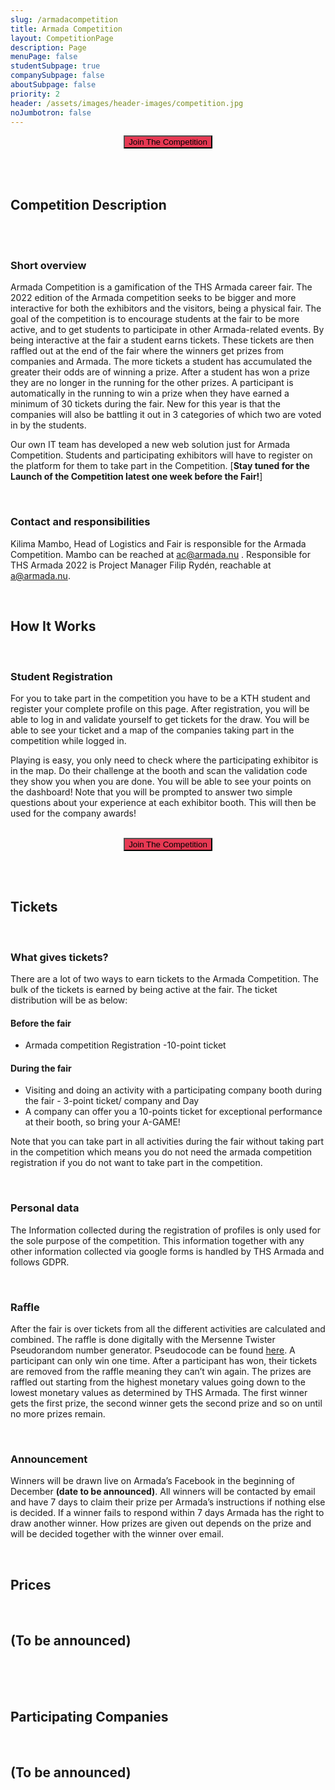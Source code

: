 ```yaml
---
slug: /armadacompetition
title: Armada Competition
layout: CompetitionPage
description: Page
menuPage: false
studentSubpage: true
companySubpage: false
aboutSubpage: false
priority: 2
header: /assets/images/header-images/competition.jpg
noJumbotron: false
---
```


<!--
<div class="info-border-box">
The information below applies to Armada 2021, but stay tuned for another edition in 2022. 

The winners have been drawn and are contacted through email. To see the list of winners checkout our social medias <a href="https://www.instagram.com/thsarmada/">Instagram</a> and <a href="https://www.facebook.com/thsarmada">Facebook</a>. We hope you all enjoyed the fair. See you next year!
</div>

<br/>-->

<form style="text-align:center; margin-bottom: 1em;" method="get" action="https://armadacompetition2022.web.app/">
    <button style="background-color: #E73953;" type="submit">Join The Competition</button>
</form>

<br /> <br />

## Competition Description

<br /> <br />

### Short overview

Armada Competition is a gamification of the THS Armada career fair.  The 2022 edition of the Armada competition seeks to be bigger and more interactive for both the exhibitors and the visitors, being a physical fair. The goal of the competition is to encourage students at the fair to be more active, and to get students to participate in other Armada-related events. By being interactive at the fair a student earns tickets. These tickets are then raffled out at the end of the fair where the winners get prizes from companies and Armada. The more tickets a student has accumulated the greater their odds are of winning a prize. After a student has won a prize they are no longer in the running for the other prizes. A participant is automatically in the running to win a prize when they have earned a minimum of 30 tickets  during the fair. New for this year is that the companies will also be battling it out in 3 categories of which two are voted in by the students.

Our own IT team has developed a new web solution just for Armada Competition. Students and participating exhibitors will have to register on the platform for them to take part in the Competition. [**Stay tuned for the Launch of the Competition latest one week before the Fair!**]

<br />

### Contact and responsibilities

Kilima Mambo, Head of Logistics and Fair is responsible for the Armada Competition. Mambo can be reached at ac@armada.nu . Responsible for THS Armada 2022  is Project Manager Filip Rydén, reachable at a@armada.nu. 

<br />

## How It Works

<br />

### Student Registration

For you to take part in the competition you have to be a KTH student and register your complete profile on this page. After registration, you will be able to log in and validate yourself to get tickets for the draw. You will be able to see your ticket and a map of the companies taking part in the competition while logged in. 

Playing is easy, you only need to check where the participating exhibitor is in the map. Do their challenge at the booth and scan the validation code they show you when you are done. You will be able to see your points on the dashboard! Note that you will be prompted to answer two simple questions about your experience at each exhibitor booth. This will then be used for the company awards!

<br />

<form style="text-align:center; margin-bottom: 1em;" method="get" action="https://armadacompetition2022.web.app/">
    <button style="background-color: #E73953;" type="submit">Join The Competition</button>
</form>

<br /> <br />

## Tickets

<br />

### What gives tickets?

There are a lot of two ways to earn tickets to the Armada Competition. The bulk of the tickets is earned by being active at the fair. The ticket distribution will be as below: 

#### Before the fair
* Armada competition Registration -10-point ticket  

#### During the fair
* Visiting and doing an activity with  a participating company booth during the fair - 3-point ticket/ company  and Day
* A company can offer you a 10-points ticket for exceptional performance at their booth, so bring your A-GAME! 

Note that you can take part in all activities during the fair without taking part in the competition which means you do not need the armada competition registration if you do not want to take part in the competition.


<br />

### Personal data

The Information collected during the registration of  profiles is only used for the sole purpose of the competition. This information together with any other information collected via google forms is handled by THS Armada and follows GDPR. 


<br />

### Raffle

After the fair is over tickets from all the different activities are calculated and combined. The raffle is done digitally with the Mersenne Twister Pseudorandom number generator. Pseudocode can be found [here](/assets/competition/Pseudocode_Armada_Competition.pdf). A participant can only win one time. After a participant has won, their tickets are removed from the raffle meaning they can’t win again. The prizes are raffled out starting from the highest monetary values going down to the lowest monetary values as determined by THS Armada. The first winner gets the first prize, the second winner gets the second prize and so on until no more prizes remain.


<br />

### Announcement

Winners will be drawn live on Armada’s Facebook in the beginning of December **(date to be announced)**. All winners will be contacted by email and have 7 days to claim their prize per Armada’s instructions if nothing else is decided. If a winner fails to respond within 7 days Armada has the right to draw another winner. How prizes are given out depends on the prize and will be decided together with the winner over email.


<br />

## Prices

<br />

## (To be announced)

<br /> <br /> <br />

## Participating Companies

<br /> 

## (To be announced)

<br />















